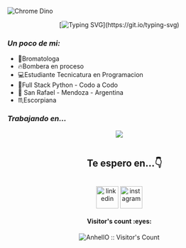 ![Chrome Dino](https://mir-s3-cdn-cf.behance.net/project_modules/max_1200/4ff07986208593.5d9a654e92f36.gif)
<div align="center">
   
    
[![Typing SVG](https://readme-typing-svg.herokuapp.com?font=Architects+Daughter&color=FF1493&size=30&lines=Hey!+I'm+Mica+💜;)](https://git.io/typing-svg)
</div>

<h3><i>Un poco de mi:</i></h3>
<ul> <!-- listas desordenadas -->
            <li>🔬Bromatologa</li> 
            <li>🔥Bombera en proceso</li>
            <li>💻Estudiante Tecnicatura en Programacion</li>
            <li>💪Full Stack Python - Codo a Codo</li>
            <li>📍 San Rafael - Mendoza - Argentina</li>
            <li>♏Escorpiana</li>
</ul>
<h3><i>Trabajando en...</i></h3>
<!--tech stack icons-->
<p align="center">
  <a href="https://skillicons.dev">
    <img src="https://skillicons.dev/icons?i=git,bootstrap,css,html,js,discord,github,idea,java,py,mysql,vscode&perline=14" />
  </a>
</p>
<!-- Connect with me -->
<!--h2 without bottom border-->
<div id="user-content-toc">
  <ul align="center">
    <summary><h2 style="display: inline-block">Te espero en...👇</h2></summary>
  </ul>
</div>

<!--icons and links-->
<p align="center">
<a href="https://www.linkedin.com/in/micaelareartes" target="blank"><img align="center" src="https://user-images.githubusercontent.com/88904952/234979284-68c11d7f-1acc-4f0c-ac78-044e1037d7b0.png" alt="linkedin" height="50" width="50" /></a>
<a href="https://www.instagram.com/micaareartes/" target="blank"><img align="center" src="https://user-images.githubusercontent.com/88904952/234981169-2dd1e58f-4b7e-468c-8213-034ba62156c3.png" alt="instagram" height="50" width="50" /></a>
</p>


<!--profile visit count-->
<h4 align="center">Visitor's count :eyes:</h4>

<p align="center"><img src="https://profile-counter.glitch.me/{AnhellO}/count.svg" alt="AnhellO :: Visitor's Count" /></p>
